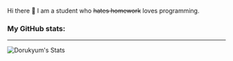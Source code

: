 Hi there 👋
I am a student who ~~hates homework~~ loves programming.

### My GitHub stats:
---
<img align="left" alt="Dorukyum's Stats" src="https://github-readme-stats.vercel.app/api?username=Dorukyum&count_private=true&show_icons=true&theme=radical">
